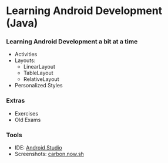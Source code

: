 # Learning Android Development (Java)

### Learning Android Development a bit at a time

- Activities
- Layouts:
  - LinearLayout
  - TableLayout
  - RelativeLayout
- Personalized Styles

### Extras

- Exercises
- Old Exams

### Tools

- IDE: [Android Studio](https://developer.android.com/studio)
- Screenshots: [carbon.now.sh](https://carbon.now.sh/)
